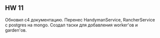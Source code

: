 ## HW 11

Обновил c4 документацию. Перенес HandymanService, RancherService с postgres на mongo. 
Создал таски для добавления worker'ов и garden'ов.


